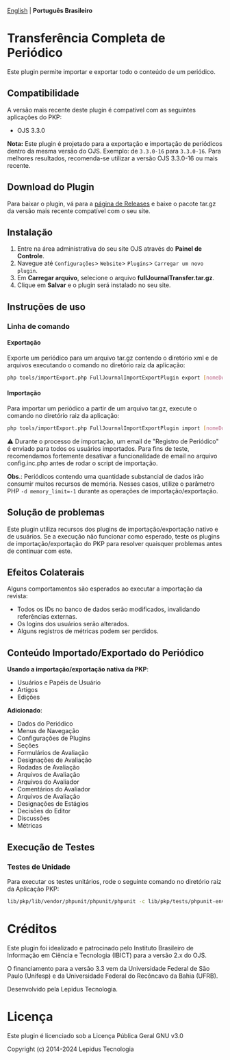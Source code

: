 [English](/README.md) | **Português Brasileiro**

# Transferência Completa de Periódico
Este plugin permite importar e exportar todo o conteúdo de um periódico.

## Compatibilidade
A versão mais recente deste plugin é compatível com as seguintes aplicações do PKP:

* OJS 3.3.0

**Nota:** Este plugin é projetado para a exportação e importação de periódicos dentro da mesma versão do OJS. Exemplo: de `3.3.0-16` para `3.3.0-16`. Para melhores resultados, recomenda-se utilizar a versão OJS 3.3.0-16 ou mais recente.

## Download do Plugin
Para baixar o plugin, vá para a [página de Releases](https://github.com/lepidus/fullJournalTransfer/releases) e baixe o pacote tar.gz da versão mais recente compatível com o seu site.

## Instalação
1. Entre na área administrativa do seu site OJS através do __Painel de Controle__.
2. Navegue até `Configurações`> `Website`> `Plugins`> `Carregar um novo plugin`.
3. Em __Carregar arquivo__, selecione o arquivo __fullJournalTransfer.tar.gz__.
4. Clique em __Salvar__ e o plugin será instalado no seu site.

## Instruções de uso

### Linha de comando

#### Exportação
Exporte um periódico para um arquivo tar.gz contendo o diretório xml e de arquivos executando o comando no diretório raiz da aplicação:
```bash
php tools/importExport.php FullJournalImportExportPlugin export [nomeDoArquivoTarGz] [caminho_do_periodico]
```

#### Importação
Para importar um periódico a partir de um arquivo tar.gz, execute o comando no diretório raiz da aplicação:
```bash
php tools/importExport.php FullJournalImportExportPlugin import [nomeDoArquivoTarGz] [nome_do_usuario]
```

⚠️ Durante o processo de importação, um email de "Registro de Periódico" é enviado para todos os usuários importados. Para fins de teste, recomendamos fortemente desativar a funcionalidade de email no arquivo config.inc.php antes de rodar o script de importação.

**Obs**.: Periódicos contendo uma quantidade substancial de dados irão consumir muitos recursos de memória. Nesses casos, utilize o parâmetro PHP `-d memory_limit=-1` durante as operações de importação/exportação.

## Solução de problemas

Este plugin utiliza recursos dos plugins de importação/exportação nativo e de usuários. Se a execução não funcionar como esperado, teste os plugins de importação/exportação do PKP para resolver quaisquer problemas antes de continuar com este.

## Efeitos Colaterais

Alguns comportamentos são esperados ao executar a importação da revista:

- Todos os IDs no banco de dados serão modificados, invalidando referências externas.
- Os logins dos usuários serão alterados.
- Alguns registros de métricas podem ser perdidos.

## Conteúdo Importado/Exportado do Periódico

**Usando a importação/exportação nativa da PKP**:

- Usuários e Papéis de Usuário
- Artigos
- Edições

**Adicionado**:

- Dados do Periódico
- Menus de Navegação
- Configurações de Plugins
- Seções
- Formulários de Avaliação
- Designações de Avaliação
- Rodadas de Avaliação
- Arquivos de Avaliação
- Arquivos do Avaliador
- Comentários do Avaliador
- Arquivos de Avaliação
- Designações de Estágios
- Decisões do Editor
- Discussões
- Métricas

## Execução de Testes

### Testes de Unidade
Para executar os testes unitários, rode o seguinte comando no diretório raiz da Aplicação PKP:
```bash
lib/pkp/lib/vendor/phpunit/phpunit/phpunit -c lib/pkp/tests/phpunit-env2.xml plugins/importexport/fullJournalTransfer/tests
```

# Créditos
Este plugin foi idealizado e patrocinado pelo Instituto Brasileiro de Informação em Ciência e Tecnologia (IBICT) para a versão 2.x do OJS.

O financiamento para a versão 3.3 vem da Universidade Federal de São Paulo (Unifesp) e da Universidade Federal do Recôncavo da Bahia (UFRB).

Desenvolvido pela Lepidus Tecnologia.

# Licença
Este plugin é licenciado sob a Licença Pública Geral GNU v3.0

Copyright (c) 2014-2024 Lepidus Tecnologia